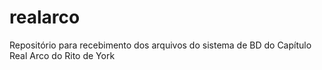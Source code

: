 # realarco
Repositório para recebimento dos arquivos do sistema de BD do Capítulo Real Arco do Rito de York
